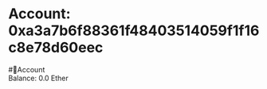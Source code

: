 
Account: 0xa3a7b6f88361f48403514059f1f16c8e78d60eec
===================================================
  
#📜Account  
Balance: 0.0 Ether